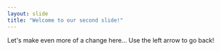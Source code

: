 ```yaml
---
layout: slide
title: "Welcome to our second slide!"
---
```

Let's make even more of a change here...
Use the left arrow to go back!
